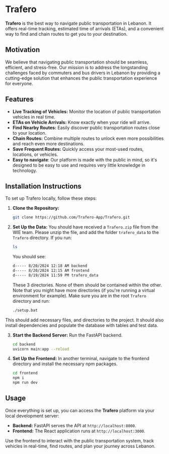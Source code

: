 

# Trafero

**Trafero** is the best way to navigate public transportation in Lebanon. It offers real-time tracking, estimated time of arrivals (ETAs), and a convenient way to find and chain routes to get you to your destination.

## Motivation

We believe that navigating public transportation should be seamless, efficient, and stress-free. Our mission is to address the longstanding challenges faced by commuters and bus drivers in Lebanon by providing a cutting-edge solution that enhances the public transportation experience for everyone.

## Features

- **Live Tracking of Vehicles:** Monitor the location of public transportation vehicles in real time.
- **ETAs on Vehicle Arrivals:** Know exactly when your ride will arrive.
- **Find Nearby Routes:** Easily discover public transportation routes close to your location.
- **Chain Routes:** Combine multiple routes to unlock even more possibilities and reach even more destinations.
- **Save Frequent Routes:** Quickly access your most-used routes, locations, or vehicles.
- **Easy to navigate**: Our platform is made with the public in mind, so it's designed to be easy to use and requires very little knowledge in technology.
## Installation Instructions

To set up Trafero locally, follow these steps:

1. **Clone the Repository:**
   ```bash
   git clone https://github.com/Trafero-App/Trafero.git
   ```

2. **Set Up the Data:**
You should have received a `Trafero.zip` file from the WIE team. Please unzip the file, and add the folder `trafero_data` to the `Trafero` directory. If you run:
	```bash
	ls
	```
	You should see:
	```bash
	d----- 8/20/2024 12:18 AM backend
	d----- 8/20/2024 12:15 AM frontend
	d----- 8/19/2024 11:59 PM trafero_data
	```

	These 3 directories. None of them should be contained within the other. Note that you might have more directories (if you're running a virtual environment for example).
Make sure you are in the root `Trafero` directory and run:
	```bash
	./setup.bat
	```
This should add necessary files, and directories to the project. It should also install dependencies and populate the database with tables and test data.
   
3. **Start the Backend Server:**
   Run the FastAPI backend.
   ```bash
   cd backend
   uvicorn main:app --reload
   ```
4. **Set Up the Frontend:**
   In another terminal, navigate to the frontend directory and install the necessary npm packages.
   ```bash
   cd frontend
   npm i
   npm run dev
   ```
## Usage

Once everything is set up, you can access the **Trafero** platform via your local development server:

- **Backend:** FastAPI serves the API at `http://localhost:8000`.
- **Frontend:** The React application runs at `http://localhost:3000`.

Use the frontend to interact with the public transportation system, track vehicles in real-time, find routes, and plan your journey across Lebanon.
